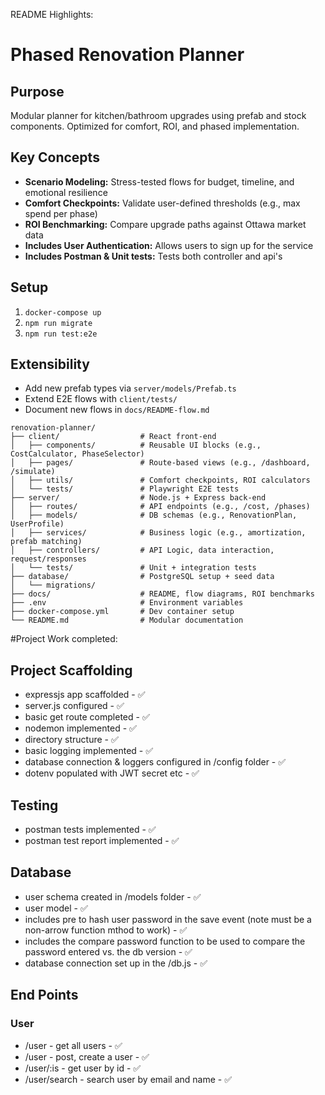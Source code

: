 README Highlights:
# Phased Renovation Planner

## Purpose
Modular planner for kitchen/bathroom upgrades using prefab and stock components. Optimized for comfort, ROI, and phased implementation.

## Key Concepts
- **Scenario Modeling:** Stress-tested flows for budget, timeline, and emotional resilience
- **Comfort Checkpoints:** Validate user-defined thresholds (e.g., max spend per phase)
- **ROI Benchmarking:** Compare upgrade paths against Ottawa market data
- **Includes User Authentication:** Allows users to sign up for the service
- **Includes Postman & Unit tests:** Tests both controller and api's

## Setup
1. `docker-compose up`
2. `npm run migrate`
3. `npm run test:e2e`

## Extensibility
- Add new prefab types via `server/models/Prefab.ts`
- Extend E2E flows with `client/tests/`
- Document new flows in `docs/README-flow.md`

```
renovation-planner/
├── client/                  # React front-end
│   ├── components/          # Reusable UI blocks (e.g., CostCalculator, PhaseSelector)
│   ├── pages/               # Route-based views (e.g., /dashboard, /simulate)
│   ├── utils/               # Comfort checkpoints, ROI calculators
│   └── tests/               # Playwright E2E tests
├── server/                  # Node.js + Express back-end
│   ├── routes/              # API endpoints (e.g., /cost, /phases)
│   ├── models/              # DB schemas (e.g., RenovationPlan, UserProfile)
│   ├── services/            # Business logic (e.g., amortization, prefab matching)
│   ├── controllers/         # API Logic, data interaction, request/responses
│   └── tests/               # Unit + integration tests
├── database/                # PostgreSQL setup + seed data
│   └── migrations/
├── docs/                    # README, flow diagrams, ROI benchmarks
├── .env                     # Environment variables
├── docker-compose.yml       # Dev container setup
└── README.md                # Modular documentation
```


#Project Work completed:
## Project Scaffolding 
- expressjs app scaffolded - ✅
- server.js configured - ✅
- basic get route completed - ✅
- nodemon implemented - ✅
- directory structure - ✅
- basic logging implemented - ✅
- database connection & loggers configured in /config folder - ✅
- dotenv populated with JWT secret etc - ✅

## Testing  
- postman tests implemented - ✅
- postman test report implemented - ✅

## Database
- user schema created in /models folder - ✅
- user model - ✅
- includes pre to hash user password in the save event (note must be a non-arrow function mthod to work) - ✅
- includes the compare password function to be used to compare the password entered vs. the db version - ✅
- database connection set up in the /db.js - ✅


## End Points
### User
- /user - get all users - ✅
- /user - post, create a user - ✅
- /user/:is - get user by id - ✅
- /user/search - search user by email and name - ✅

